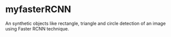 # myfasterRCNN
An synthetic objects like rectangle, triangle and circle detection of an image using Faster RCNN technique.
